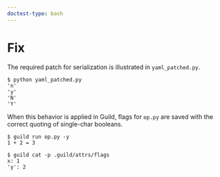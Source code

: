 ```yaml
---
doctest-type: bash
---
```


# Fix

The required patch for serialization is illustrated in
`yaml_patched.py`.

    $ python yaml_patched.py
    'n'
    'y'
    'N'
    'Y'

When this behavior is applied in Guild, flags for `op.py` are saved
with the correct quoting of single-char booleans.

    $ guild run op.py -y
    1 + 2 = 3

    $ guild cat -p .guild/attrs/flags
    x: 1
    'y': 2
